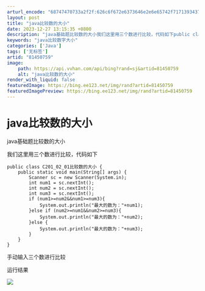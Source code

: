 ```yaml
---
arturl_encode: "68747470733a2f2f:626c6f672e6373646e2e6e65742f7171393437303839393630:2f61727469636c652f64657461696c732f3831343530373539"
layout: post
title: "java比较数的大小"
date: 2023-12-27 13:15:35 +0800
description: "java基础题比较数的大小我们这里用三个数进行比较，代码如下public class C201_02"
keywords: "java比较数字大小"
categories: ['Java']
tags: ['无标签']
artid: "81450759"
image:
    path: https://api.vvhan.com/api/bing?rand=sj&artid=81450759
    alt: "java比较数的大小"
render_with_liquid: false
featuredImage: https://bing.ee123.net/img/rand?artid=81450759
featuredImagePreview: https://bing.ee123.net/img/rand?artid=81450759
---
```


# java比较数的大小

java基础题比较数的大小

我们这里用三个数进行比较，代码如下

```
public class C201_02_01比较数的大小 {
    public static void main(String[] args) {
        Scanner sc = new Scanner(System.in);
        int num1 = sc.nextInt();
        int num2 = sc.nextInt();
        int num3 = sc.nextInt();
        if (num1>=num2&&num1>=num3){
            System.out.println("最大的数为："+num1);
        }else if (num2>=num1&&num2>=num3){
            System.out.println("最大的数为："+num2);
        }else {
            System.out.println("最大的数为："+num3);
        }
    }
}
```

手动输入三个数进行比较

运行结果

![](https://i-blog.csdnimg.cn/blog_migrate/9b1486530ee9228ef16375241632df79.png)